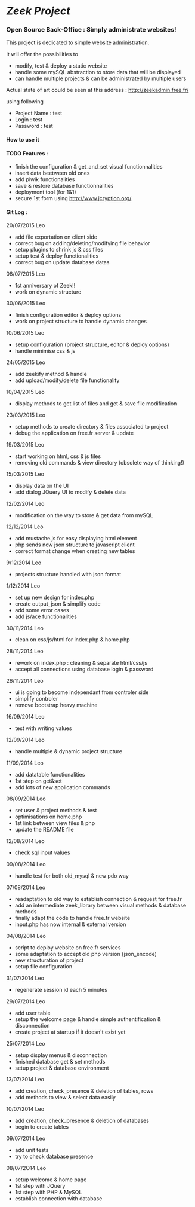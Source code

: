 # *Zeek Project*
### Open Source Back-Office : Simply administrate websites!

This project is dedicated to simple website administration.

It will offer the possibilities to
- modify, test & deploy a static website
- handle some mySQL abstraction to store data that will be displayed
- can handle multiple projects & can be administrated by multiple users

Actual state of art could be seen at this address : http://zeekadmin.free.fr/

using following

 - Project Name : test
 - Login : test
 - Password : test

#### How to use it

#### TODO Features :
 - finish the configuration & get_and_set visual functionnalities
 - insert data beetween old ones
 - add piwik functionalities
 - save & restore database functionnalities
 - deployment tool (for 1&1)
 - secure 1st form using http://www.jcryption.org/

#### Git Log :
20/07/2015 Leo
 * add file exportation on client side
 * correct bug on adding/deleting/modifying file behavior
 * setup plugins to shrink js & css files
 * setup test & deploy functionalities
 * correct bug on update database datas

08/07/2015 Leo
 * 1st anniversary of Zeek!!
 * work on dynamic structure

30/06/2015 Leo
 * finish configuration editor & deploy options
 * work on project structure to handle dynamic changes

10/06/2015 Leo
 * setup configuration (project structure, editor & deploy options)
 * handle minimise css & js

24/05/2015 Leo
 * add zeekify method & handle
 * add upload/modify/delete file functionality

10/04/2015 Leo
 * display methods to get list of files and get & save file modification

23/03/2015 Leo
 * setup methods to create directory & files associated to project
 * debug the application on free.fr server & update

19/03/2015 Leo
 * start working on html, css & js files
 * removing old commands & view directory (obsolete way of thinking!)

15/03/2015 Leo
 * display data on the UI
 * add dialog JQuery UI to modify & delete data

12/02/2014 Leo
 * modification on the way to store & get data from mySQL

12/12/2014 Leo
 * add mustache.js for easy displaying html element
 * php sends now json structure to javascript client
 * correct format change when creating new tables

9/12/2014 Leo
 * projects structure handled with json format

1/12/2014 Leo
 * set up new design for index.php
 * create output_json & simplify code
 * add some error cases
 * add js/ace functionalities

30/11/2014 Leo
 * clean on css/js/html for index.php & home.php

28/11/2014 Leo
 * rework on index.php : cleaning & separate html/css/js
 * accept all connections using database login & password

26/11/2014 Leo
 * ui is going to become independant from controler side
 * simplify controler
 * remove bootstrap heavy machine

16/09/2014 Leo
 * test with writing values

12/09/2014 Leo
 * handle multiple & dynamic project structure

11/09/2014 Leo
 * add datatable functionalities
 * 1st step on get&set
 * add lots of new application commands

08/09/2014 Leo
 * set user & project methods & test
 * optimisations on home.php
 * 1st link between view files & php
 * update the README file

12/08/2014 Leo
 * check sql input values

09/08/2014 Leo
 * handle test for both old_mysql & new pdo way

07/08/2014 Leo
 * readaptation to old way to establish connection & request for free.fr
 * add an intermediate zeek_library between visual methods & database methods
 * finally adapt the code to handle free.fr website
 * input.php has now internal & external version

04/08/2014 Leo
 * script to deploy website on free.fr services
 * some adaptation to accept old php version (json_encode)
 * new structuration of project
 * setup file configuration

31/07/2014 Leo
 * regenerate session id each 5 minutes

29/07/2014 Leo
 * add user table
 * setup the welcome page & handle simple authentification & disconnection
 * create project at startup if it doesn't exist yet

25/07/2014 Leo
 * setup display menus & disconnection
 * finished database get & set methods
 * setup project & database environment

13/07/2014 Leo
 * add creation, check_presence & deletion of tables, rows
 * add methods to view & select data easily

10/07/2014 Leo
 * add creation, check_presence & deletion of databases
 * begin to create tables

09/07/2014 Leo
 * add unit tests
 * try to check database presence

08/07/2O14 Leo
 * setup welcome & home page
 * 1st step with JQuery
 * 1st step with PHP & MySQL
 * establish connection with database
